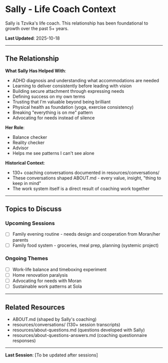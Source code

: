 # Sally - Life Coach Context

Sally is Tzvika's life coach. This relationship has been foundational to growth over the past 5+ years.

**Last Updated**: 2025-10-18

---

## The Relationship

**What Sally Has Helped With**:
- ADHD diagnosis and understanding what accommodations are needed
- Learning to deliver consistently before leading with vision
- Building secure attachment through expressing needs
- Defining success on my own terms
- Trusting that I'm valuable beyond being brilliant
- Physical health as foundation (yoga, exercise consistency)
- Breaking "everything is on me" pattern
- Advocating for needs instead of silence

**Her Role**:
- Balance checker
- Reality checker
- Advisor
- Helps me see patterns I can't see alone

**Historical Context**:
- 130+ coaching conversations documented in resources/conversations/
- These conversations shaped ABOUT.md - every value, insight, "thing to keep in mind"
- The work system itself is a direct result of coaching work together

---

## Topics to Discuss

### Upcoming Sessions

- [ ] Family evening routine - needs design and cooperation from Moran/her parents
- [ ] Family food system - groceries, meal prep, planning (systemic project)

### Ongoing Themes

- [ ] Work-life balance and timeboxing experiment
- [ ] Home renovation paralysis
- [ ] Advocating for needs with Moran
- [ ] Sustainable work patterns at Sola

---

## Related Resources

- ABOUT.md (shaped by Sally's coaching)
- resources/conversations/ (130+ session transcripts)
- resources/about-questions.md (questions developed with Sally)
- resources/about-questions-answers.md (coaching questionnaire responses)

---

**Last Session**: [To be updated after sessions]
